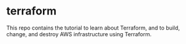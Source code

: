 # terraform

This repo contains the tutorial to learn about Terraform, and to build, change, and destroy AWS infrastructure using Terraform.  
